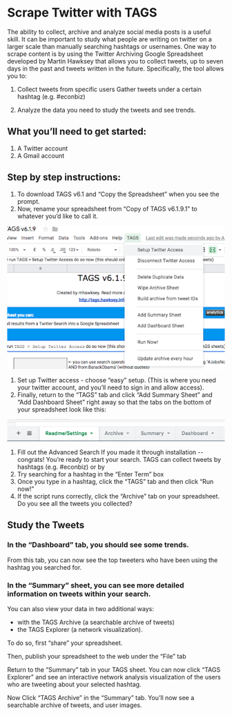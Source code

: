 # Scrape Twitter with TAGS 

The ability to collect, archive and analyze social media posts is a useful skill. It can be important to study what people are writing on twitter on a larger scale than manually searching hashtags or usernames. One way to scrape content is by using the Twitter Archiving Google Spreadsheet developed by Martin Hawksey that allows you to collect tweets, up to seven days in the past and tweets written in the future. Specifically, the tool allows you to:

1. Collect tweets from specific users
Gather tweets under a certain hashtag (e.g. #econbiz)

1. Analyze the data you need to study the tweets and see trends. 

## What you’ll need to get started:

1. A Twitter account
1. A Gmail account

## Step by step instructions:

1. To download TAGS v6.1 and “Copy the Spreadsheet” when you see the prompt.
1. Now, rename your spreadsheet from “Copy of TAGS v6.1.9.1” to whatever you’d like to call it.

![v6](set_up_access.png)

1. Set up Twitter access - choose “easy” setup. (This is where you need your twitter account, and you’ll need to sign in and allow access).
1. Finally, return to the “TAGS” tab and click “Add Summary Sheet” and “Add Dashboard Sheet” right away so that the tabs on the bottom of your spreadsheet look like this: 

![tabs](tabs.png)

1. Fill out the Advanced Search
If you made it through installation -- congrats! You’re ready to start your search. TAGS can collect tweets by hashtags (e.g. #econbiz) or by 
1. Try searching for a hashtag in the “Enter Term” box
1. Once you type in a hashtag, click the “TAGS” tab and then click “Run now!” 
1. If the script runs correctly, click the “Archive” tab on your spreadsheet. Do you see all the tweets you collected? 

## Study the Tweets

### In the “Dashboard” tab, you should see some trends. 

From this tab, you can now see the top tweeters who have been using the hashtag you searched for. 

### In the “Summary” sheet, you can see more detailed information on tweets within your search.

You can also view your data in two additional ways: 
* with the TAGS Archive (a searchable archive of tweets) 
* the TAGS Explorer (a network visualization). 

To do so, first “share” your spreadsheet. 

Then, publish your spreadsheet to the web under the “File” tab 

Return to the “Summary” tab in your TAGS sheet. You can now click “TAGS Explorer” and see an interactive network analysis visualization of the users who are tweeting about your selected hashtag. 

Now Click “TAGS Archive” in the “Summary” tab. You’ll now see a searchable archive of tweets, and user images. 


